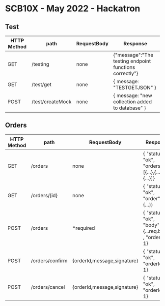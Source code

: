# SCB10X - May 2022 - Hackatron

## Test

| HTTP Method | path             | RequestBody | Response                                               |
| ----------- | ---------------- | ----------- | ------------------------------------------------------ |
| GET         | /testing         | none        | {"message":"The testing endpoint functions correctly"} |
| GET         | /test/get        | none        | { message: "TESTGETJSON" }                             |
| POST        | /test/createMock | none        | { message: "new collection added to database" }        |

## Orders

| HTTP Method | path            | RequestBody                 | Response                                                |
| ----------- | --------------- | --------------------------- | ------------------------------------------------------- |
| GET         | /orders         | none                        | { "status": "ok", "orders": [{...},{...},{...}]}        |
| GET         | /orders/{id}    | none                        | { "status": "ok", "order": {...}}                       |
| POST        | /orders         | \*required                  | { "status": "ok", "body": {...req.body} , "orderId": 1} |
| POST        | /orders/confirm | {orderId,message,signature} | { "status": "ok", "orderId": 1}                         |
| POST        | /orders/cancel  | {orderId,message,signature} | { "status": "ok", "orderId": 1}                         |
